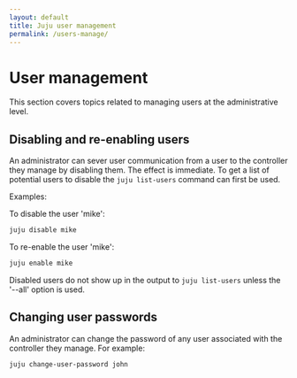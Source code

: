 ```yaml
---
layout: default
title: Juju user management
permalink: /users-manage/
---
```



# User management

This section covers topics related to managing users at the administrative
level.


## Disabling and re-enabling users

An administrator can sever user communication from a user to the controller
they manage by disabling them. The effect is immediate. To get a list of
potential users to disable the `juju list-users` command can first be used.

Examples:

To disable the user 'mike':

```bash
juju disable mike
```

To re-enable the user 'mike':

```bash
juju enable mike
```

Disabled users do not show up in the output to `juju list-users` unless the
'--all' option is used.


## Changing user passwords

An administrator can change the password of any user associated with the
controller they manage. For example:

```bash
juju change-user-password john
```
